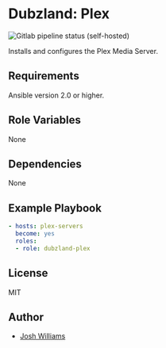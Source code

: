# Dubzland: Plex
![Gitlab pipeline status (self-hosted)](https://img.shields.io/gitlab/pipeline/jdubz/dubzland-plex?gitlab_url=https%3A%2F%2Fgit.dubzland.net)

Installs and configures the Plex Media Server.

## Requirements

Ansible version 2.0 or higher.

## Role Variables

None

## Dependencies

None

## Example Playbook

```yaml
- hosts: plex-servers
  become: yes
  roles:
  - role: dubzland-plex
```

## License

MIT

## Author

* [Josh Williams](https://codingprime.com)
